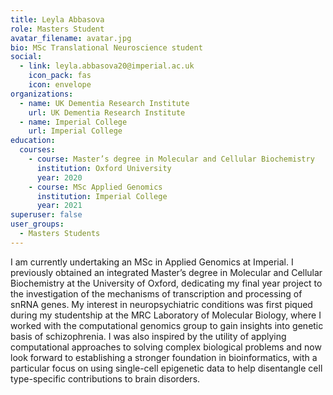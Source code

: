 ```yaml
---
title: Leyla Abbasova
role: Masters Student
avatar_filename: avatar.jpg
bio: MSc Translational Neuroscience student
social:
  - link: leyla.abbasova20@imperial.ac.uk
    icon_pack: fas
    icon: envelope
organizations:
  - name: UK Dementia Research Institute
    url: UK Dementia Research Institute
  - name: Imperial College
    url: Imperial College
education:
  courses:
    - course: Master’s degree in Molecular and Cellular Biochemistry
      institution: Oxford University
      year: 2020
    - course: MSc Applied Genomics
      institution: Imperial College
      year: 2021
superuser: false
user_groups:
  - Masters Students
---
```

I am currently undertaking an MSc in Applied Genomics at Imperial. I previously obtained an integrated Master’s degree in Molecular and Cellular Biochemistry at the University of Oxford, dedicating my final year project to the investigation of the mechanisms of transcription and processing of snRNA genes. My interest in neuropsychiatric conditions was first piqued during my studentship at the MRC Laboratory of Molecular Biology, where I worked with the computational genomics group to gain insights into genetic basis of schizophrenia. I was also inspired by the utility of applying computational approaches to solving complex biological problems and now look forward to establishing a stronger foundation in bioinformatics, with a particular focus on using single-cell epigenetic data to help disentangle cell type-specific contributions to brain disorders. 
